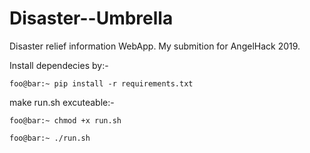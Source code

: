 # Disaster--Umbrella
Disaster relief information WebApp. My submition for AngelHack 2019.

Install dependecies by:-

`foo@bar:~ pip install -r requirements.txt`

make run.sh excuteable:-

`foo@bar:~ chmod +x run.sh`

`foo@bar:~ ./run.sh`
 
